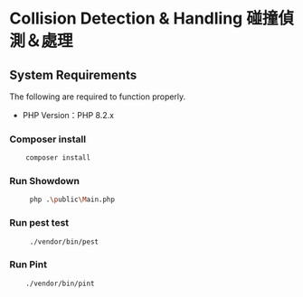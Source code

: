 # Collision Detection & Handling 碰撞偵測＆處理

## System Requirements

The following are required to function properly.

* PHP Version：PHP 8.2.x

### Composer install

```bash
    composer install
```

### Run Showdown
```bash
     php .\public\Main.php
```

### Run pest test
```bash
     ./vendor/bin/pest
```

### Run Pint

```bash
    ./vendor/bin/pint
```
